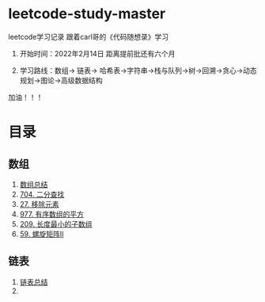# leetcode-study-master
leetcode学习记录  跟着carl哥的《代码随想录》学习

1. 开始时间：2022年2月14日 距离提前批还有六个月

2. 学习路线：数组-> 链表-> 哈希表->字符串->栈与队列->树->回溯->贪心->动态规划->图论->高级数据结构

加油！！！

# 目录
## 数组
1. [数组总结](https://github.com/liu52020/leetcode-study-master/blob/main/Basic/%E6%95%B0%E7%BB%84%E7%9F%A5%E8%AF%86.md)
2. [704. 二分查找](https://github.com/liu52020/leetcode-study-master/blob/main/Code/%E6%95%B0%E7%BB%84/%E4%BA%8C%E5%88%86%E6%9F%A5%E6%89%BE.md)
3. [27.  移除元素](https://github.com/liu52020/leetcode-study-master/blob/main/Code/%E6%95%B0%E7%BB%84/%E7%A7%BB%E9%99%A4%E5%85%83%E7%B4%A0.md)
4. [977. 有序数组的平方](https://github.com/liu52020/leetcode-study-master/blob/main/Code/%E6%95%B0%E7%BB%84/%E6%9C%89%E5%BA%8F%E6%95%B0%E7%BB%84%E7%9A%84%E5%B9%B3%E6%96%B9.md)
5. [209. 长度最小的子数组](https://github.com/liu52020/leetcode-study-master/blob/main/Code/%E6%95%B0%E7%BB%84/%E9%95%BF%E5%BA%A6%E6%9C%80%E5%B0%8F%E7%9A%84%E5%AD%90%E6%95%B0%E7%BB%84.md)
6. [59. 螺旋矩阵II](https://github.com/liu52020/leetcode-study-master/blob/main/Code/%E6%95%B0%E7%BB%84/%E8%9E%BA%E6%97%8B%E7%9F%A9%E9%98%B5II.md)

## 链表
1. [链表总结]()
2. 

